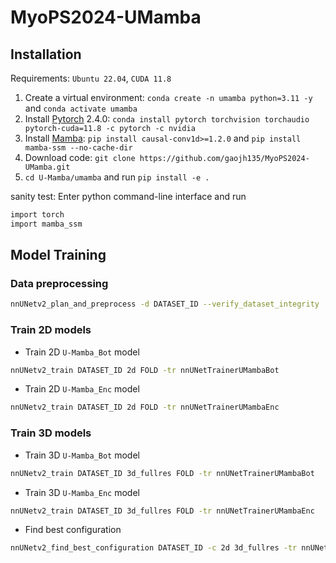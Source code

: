 # MyoPS2024-UMamba

## Installation


Requirements: `Ubuntu 22.04`, `CUDA 11.8`

1. Create a virtual environment: `conda create -n umamba python=3.11 -y` and `conda activate umamba `
2. Install [Pytorch](https://pytorch.org/get-started/previous-versions/#linux-and-windows-4) 2.4.0: `conda install pytorch torchvision torchaudio pytorch-cuda=11.8 -c pytorch -c nvidia`
3. Install [Mamba](https://github.com/state-spaces/mamba): `pip install causal-conv1d>=1.2.0` and `pip install mamba-ssm --no-cache-dir`
4. Download code: `git clone https://github.com/gaojh135/MyoPS2024-UMamba.git`
5. `cd U-Mamba/umamba` and run `pip install -e .`

sanity test: Enter python command-line interface and run

```bash
import torch
import mamba_ssm
```

## Model Training

### Data preprocessing

```bash
nnUNetv2_plan_and_preprocess -d DATASET_ID --verify_dataset_integrity
```

### Train 2D models

- Train 2D `U-Mamba_Bot` model

```bash
nnUNetv2_train DATASET_ID 2d FOLD -tr nnUNetTrainerUMambaBot
```

- Train 2D `U-Mamba_Enc` model

```bash
nnUNetv2_train DATASET_ID 2d FOLD -tr nnUNetTrainerUMambaEnc
```

### Train 3D models

- Train 3D `U-Mamba_Bot` model

```bash
nnUNetv2_train DATASET_ID 3d_fullres FOLD -tr nnUNetTrainerUMambaBot
```

- Train 3D `U-Mamba_Enc` model

```bash
nnUNetv2_train DATASET_ID 3d_fullres FOLD -tr nnUNetTrainerUMambaEnc
```

- Find best configuration

```bash
nnUNetv2_find_best_configuration DATASET_ID -c 2d 3d_fullres -tr nnUNetTrainerUMambaBot nnUNetTrainerUMambaEnc
```


